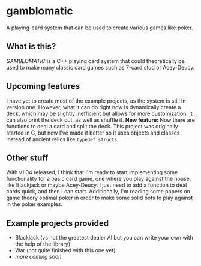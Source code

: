# gamblomatic
A playing-card system that can be used to create various games like poker.

## What is this?

_GAMBLOMATIC_ is a C++ playing card system that could theoretically be used to make many classic card games such as 7-card stud or Acey-Deucy.
  
## Upcoming features

I have yet to create most of the example projects, as the system is still in version one. However, what it can do right now is dynamically create a deck, which may be slightly inefficient but allows for more customization. It can also print the deck out, as well as shuffle it. **New feature:** Now there are functions to deal a card and split the deck. This project was originally started in C, but now I've made it better so it uses objects and classes instead of ancient relics like `typedef structs`.

## Other stuff

With v1.04 released, I think that I'm ready to start implementing some functionality for a basic card game, one where you play against the house, like Blackjack or maybe Acey-Deucy. I just need to add a function to deal cards quick, and then I can start. Additionally, I'm reading some papers on game theory optimal poker in order to make some solid bots to play against in the poker examples.

## Example projects provided

- Blackjack (vs not the greatest dealer AI but you can write your own with the help of the library)
- War (not quite finished with this one yet)
- *more coming soon*
